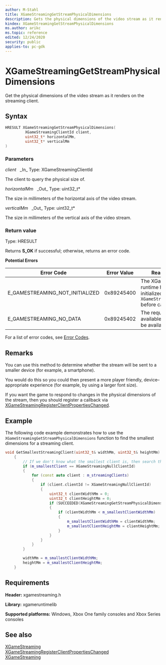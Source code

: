 ```yaml
---
author: M-Stahl
title: XGameStreamingGetStreamPhysicalDimensions
description: Gets the physical dimensions of the video stream as it renders on the streaming client.
kindex: XGameStreamingGetStreamPhysicalDimensions
ms.author: arikc
ms.topic: reference
edited: 12/24/2020
security: public
applies-to: pc-gdk
---
```


# XGameStreamingGetStreamPhysicalDimensions

Get the physical dimensions of the video stream as it renders on the streaming client.

<a id="syntaxSection"></a>

## Syntax

```cpp
HRESULT XGameStreamingGetStreamPhysicalDimensions(
         XGameStreamingClientId client,
         uint32_t* horizontalMm,
         uint32_t* verticalMm
)
```

<a id="parametersSection"></a>

### Parameters

*client* &nbsp;&nbsp;\_In\_
Type: XGameStreamingClientId

The client to query the physical size of.

*horizontalMm* &nbsp;&nbsp;\_Out\_
Type: uint32_t\*

The size in millimeters of the horizontal axis of the video stream.

*verticalMm* &nbsp;&nbsp;\_Out\_
Type: uint32_t\*

The size in millimeters of the vertical axis of the video stream.

<a id="retvalSection"></a>

### Return value

Type: HRESULT

Returns **S_OK** if successful; otherwise, returns an error code.

**Potential Errors**

| Error Code | Error Value | Reason for Error |
| --- | --- | --- | 
| E_GAMESTREAMING_NOT_INITIALIZED | 0x89245400 | The XGameStreaming runtime has not been initialized. Call `XGameStreamingInitialize` before calling other APIs. |
| E_GAMESTREAMING_NO_DATA | 0x89245402 | The requested data is not available. The data may be available later. |

For a list of error codes, see [Error Codes](../../../errorcodes.md).

<a id="remarksSection"></a>

## Remarks

You can use this method to determine whether the stream will be sent to a smaller device (for example, a smartphone).

You would do this so you could then present a more player friendly, device&ndash;appropriate experience (for example, by using a larger font size).

If you want the game to respond to changes in the physical dimensions of the stream, then you should register a callback via [XGameStreamingRegisterClientPropertiesChanged](xgamestreamingregisterclientpropertieschanged.md).

<a id="exampleSection"></a>

## Example

The following code example demonstrates how to use the `XGameStreamingGetStreamPhysicalDimensions` function to find the smallest dimensions for a streaming client.

```cpp
void GetSmallestStreamingClient(uint32_t& widthMm, uint32_t& heightMm)
    {
        // If we don't know what the smallest client is, then search through them to find it
        if (m_smallestClient == XGameStreamingNullClientId)
        {
            for (const auto client : m_streamingClients)
            {
                if (client.clientId != XGameStreamingNullClientId)
                {
                    uint32_t clientWidthMm = 0;
                    uint32_t clientHeightMm = 0;
                    if (SUCCEEDED(XGameStreamingGetStreamPhysicalDimensions(client.clientId, &clientWidthMm, &clientHeightMm)))
                    {
                        if (clientWidthMm < m_smallestClientWidthMm)
                        {
                            m_smallestClientWidthMm = clientWidthMm;
                            m_smallestClientHeightMm = clientHeightMm;
                        }
                    }
                }
            }
        }

        widthMm = m_smallestClientWidthMm;
        heightMm = m_smallestClientHeightMm;
    }
```

<a id="requirementsSection"></a>

## Requirements

**Header:** xgamestreaming.h

**Library:** xgameruntimelib

**Supported platforms:** Windows, Xbox One family consoles and Xbox Series consoles

<a id="seealsoSection"></a>

## See also

[XGameStreaming](../xgamestreaming_members.md)  
[XGameStreamingRegisterClientPropertiesChanged](xgamestreamingregisterclientpropertieschanged.md)  
[XGameStreaming](../xgamestreaming_members.md#ClientProperties)  